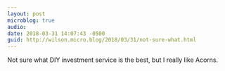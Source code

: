 ```yaml
---
layout: post
microblog: true
audio: 
date: 2018-03-31 14:07:43 -0500
guid: http://wilson.micro.blog/2018/03/31/not-sure-what.html
---
```

Not sure what DIY investment service is the best, but I really like Acorns. 
